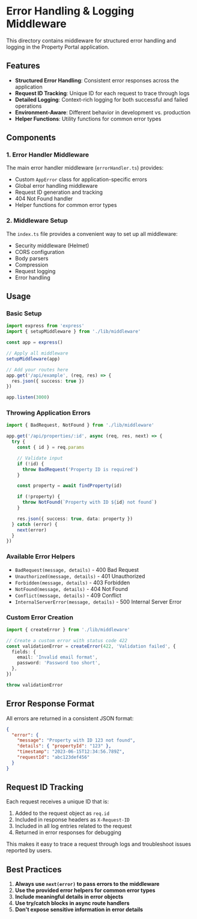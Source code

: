 # Error Handling & Logging Middleware

This directory contains middleware for structured error handling and logging in the Property Portal application.

## Features

- **Structured Error Handling**: Consistent error responses across the application
- **Request ID Tracking**: Unique ID for each request to trace through logs
- **Detailed Logging**: Context-rich logging for both successful and failed operations
- **Environment-Aware**: Different behavior in development vs. production
- **Helper Functions**: Utility functions for common error types

## Components

### 1. Error Handler Middleware

The main error handler middleware (`errorHandler.ts`) provides:

- Custom `AppError` class for application-specific errors
- Global error handling middleware
- Request ID generation and tracking
- 404 Not Found handler
- Helper functions for common error types

### 2. Middleware Setup

The `index.ts` file provides a convenient way to set up all middleware:

- Security middleware (Helmet)
- CORS configuration
- Body parsers
- Compression
- Request logging
- Error handling

## Usage

### Basic Setup

```typescript
import express from 'express'
import { setupMiddleware } from './lib/middleware'

const app = express()

// Apply all middleware
setupMiddleware(app)

// Add your routes here
app.get('/api/example', (req, res) => {
  res.json({ success: true })
})

app.listen(3000)
```

### Throwing Application Errors

```typescript
import { BadRequest, NotFound } from './lib/middleware'

app.get('/api/properties/:id', async (req, res, next) => {
  try {
    const { id } = req.params

    // Validate input
    if (!id) {
      throw BadRequest('Property ID is required')
    }

    const property = await findProperty(id)

    if (!property) {
      throw NotFound(`Property with ID ${id} not found`)
    }

    res.json({ success: true, data: property })
  } catch (error) {
    next(error)
  }
})
```

### Available Error Helpers

- `BadRequest(message, details)` - 400 Bad Request
- `Unauthorized(message, details)` - 401 Unauthorized
- `Forbidden(message, details)` - 403 Forbidden
- `NotFound(message, details)` - 404 Not Found
- `Conflict(message, details)` - 409 Conflict
- `InternalServerError(message, details)` - 500 Internal Server Error

### Custom Error Creation

```typescript
import { createError } from './lib/middleware'

// Create a custom error with status code 422
const validationError = createError(422, 'Validation failed', {
  fields: {
    email: 'Invalid email format',
    password: 'Password too short',
  },
})

throw validationError
```

## Error Response Format

All errors are returned in a consistent JSON format:

```json
{
  "error": {
    "message": "Property with ID 123 not found",
    "details": { "propertyId": "123" },
    "timestamp": "2023-06-15T12:34:56.789Z",
    "requestId": "abc123def456"
  }
}
```

## Request ID Tracking

Each request receives a unique ID that is:

1. Added to the request object as `req.id`
2. Included in response headers as `X-Request-ID`
3. Included in all log entries related to the request
4. Returned in error responses for debugging

This makes it easy to trace a request through logs and troubleshoot issues reported by users.

## Best Practices

1. **Always use `next(error)` to pass errors to the middleware**
2. **Use the provided error helpers for common error types**
3. **Include meaningful details in error objects**
4. **Use try/catch blocks in async route handlers**
5. **Don't expose sensitive information in error details**
